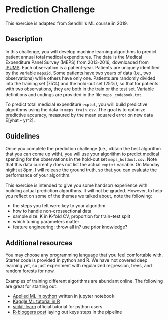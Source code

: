 # Prediction Challenge
This exercise is adapted from Sendhil's ML course in 2019.

## Description
In this challenge, you will develop machine learning algorithms to predict patient annual total medical expenditures. The data is the Medical Expenditure Panel Survey (MEPS) from 2013-2016, downloaded from [IPUMS](https://meps.ipums.org/meps/about_IPUMS_MEPS.shtml). Each observation is a patient-year. Patients are uniquely identified by the variable `mepsid`. Some patients have two years of data (i.e., two observations) while others have only one. Patients are randomly divided into the training set (75%) and the hold-out set (25%), so that for patients with two observations, they are both in the train or the test set. Variable definitions and codings are provided in the file `meps_codebook.txt`. 

To predict total medicial expenditure `exptot`, you will build predictive algorithms using the data in `meps_train.csv`. The goal is to optimize predictive accuracy, measured by the mean squared error on new data E[yhat - y)^2].


## Guidelines
Once you complete the prediction challenge (i.e., obtain the best algorithm that you can come up with), you will use your algorithm to predict medical spending for the observations in the hold-out set `meps_holdout.csv`. Note that this data currently does not list the actual `exptot` variable. On Monday nigiht at 8pm, I will release the ground truth, so that you can evaluate the performance of your algorithm.

This exercise is intended to give you some handson experience with building actual prediction algorithms. It will not be graded. However, to help you reflect on some of the themes we talked about, note the following:

- the steps you felt were key to your algorithm
- how to handle non-crossectional data
- sample size: K in K-fold CV, proportion for train-test split
- which tuning parameters matter
- feature engineering: throw all in? use prior knowledge?


## Additional resources
You may choose any programming language that you feel comfortable with. Starter code is provided in python and R. We have not covered deep learning yet, so just experiment with regularized regression, trees, and random forests for now.

Examples of training different algorithms are abundant online. The following are great for starting out:
- [Applied ML in python](https://github.com/tfolkman/byu_econ_applied_machine_learning/tree/master/lectures) written in jupyter notebook
- [Kaggle ML tutorial in R](https://www.kaggle.com/camnugent/introduction-to-machine-learning-in-r-tutorial)
- [scikit-learn](https://scikit-learn.org/stable/tutorial/index.html) official tutorial for python users
- [R-bloggers post](https://www.r-bloggers.com/2022/02/beginners-guide-to-machine-learning-in-r-with-step-by-step-tutorial/) laying out keys steps in the pipeline

